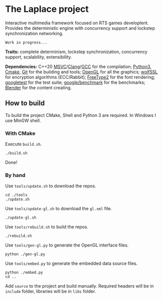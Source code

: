 #   The Laplace project
Interactive multimedia framework focused on RTS games developlent. Provides the deterministic engine with concurrency support and lockstep synchronization networking.

    Work in progress...

**Traits:** complete determinism, lockstep synchronization, concurrency support, scalability, extensibility.

**Dependencies:** C++20 [MSVC](https://visualstudio.microsoft.com/ru/vs/features/cplusplus/)/[Clang](https://clang.llvm.org/)/[GCC](https://gcc.gnu.org/) for the compilation; [Python3](https://www.python.org/), [Cmake](https://cmake.org/), [Git](https://git-scm.com/) for the building and tools; [OpenGL](https://www.khronos.org/registry/OpenGL/index_gl.php) for all the graphics; [wolfSSL](https://github.com/wolfSSL/wolfssl) for encryption algorithms (ECC/Rabbit); [FreeType2](https://gitlab.freedesktop.org/freetype/freetype) for the font rendering; [googletest](https://github.com/google/googletest) for the test suite; [google/benchmark](https://github.com/google/benchmark) for the benchmarks; [Blender](https://www.blender.org/) for the content creating.

##  How to build
To build the project CMake, Shell and Python 3 are required. In Windows I use MinGW shell.

### With CMake
Execute `build.sh`.

    ./build.sh

Done!

### By hand
Use `tools/update.sh` to download the repos.

    cd ./tools
    ./update.sh

Use `tools/update-gl.sh` to download the `gl.xml` file.

    ./update-gl.sh

Use `tools/rebuild.sh` to build the repos.

    ./rebuild.sh

Use `tools/gen-gl.py` to generate the OpenGL interface files.

    python ./gen-gl.py

Use `tools/embed.py` to generate the embedded data source files.

    python ./embed.py
    cd ..

Add `source` to the project and build manually. Required headers will be in `include` folder, libraries will be in `libs` folder.
